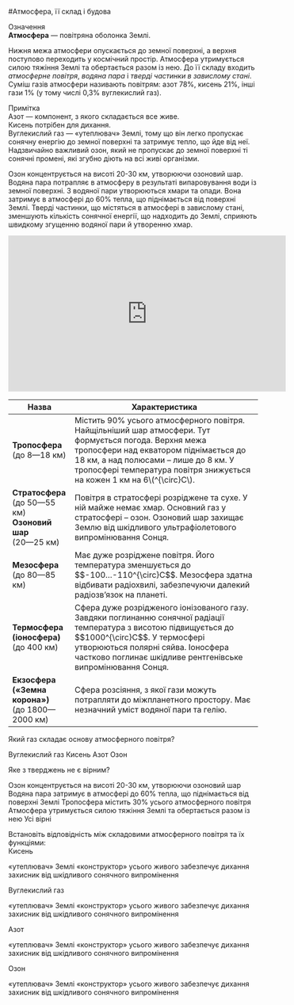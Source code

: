 #Атмосфера, її склад i будова

<div class="eoz-wrap">
<span class="eoz">Означення</span>
<div class="eoz-text">
<b>Атмосфера</b> — повiтряна оболонка Землi.
</div>
</div>

Нижня межа атмосфери опускається до земної поверхні, а верхня поступово
переходить у космічний простір. Атмосфера утримується силою тяжіння
Землі та обертається разом із нею. До її складу входить *атмосферне повітря*, *водяна пара* і *тверді частинки в завислому стані*. Суміш
газів атмосфери називають повітрям: азот 78%, кисень 21%, інші гази 1%
(у тому числі 0,3% вуглекислий газ). 

<div class="ebio-wrap">
<span class="ebio">Примітка</span>
<div class="ebio-text">
<span class="p1">Азот</span> — компонент, з якого
складається все живе. <br>
<span class="p1">Кисень</span> потрібен для дихання.<br> 
<span class="p1">Вуглекислий газ</span> — «утеплювач» Землі, тому що він легко пропускає сонячну енергію
до земної поверхні та затримує тепло, що йде від неї.<br>
Надзвичайно важливий <span class="p1">озон</span>, який не пропускає до земної поверхні ті сонячні
промені, які згубно діють на всі живі організми. 
</div>
</div>


Озон концентрується на висоті 20-30 км, утворюючи озоновий шар. Водяна пара потрапляє в
атмосферу в результаті випаровування води із земної поверхні. З водяної
пари утворюються хмари та опади. Вона затримує в атмосфері до 60% тепла,
що піднімається від поверхні Землі. Тверді частинки, що містяться в
атмосфері в завислому стані, зменшують кількість сонячної енергії, що
надходить до Землі, сприяють швидкому згущенню водяної пари й утворенню
хмар.

<div class="space">
<div class="fluidMedia">
<iframe align="center" width="560" height="315" src="https://www.youtube.com/embed/-ydi7QPyqnk" frameborder="0" allowfullscreen></iframe>
</div>
<div class="popup">
</div>
</div>

<table>
<thead>
<tr>
<th>Назва</th>
<th>Характеристика</th>
</tr>
</thead>
<tbody>
<tr>
<td width="25%"><b>Тропосфера</b><br> (до 8—18 км)</td>
<td>Містить 90% усього атмосферного повітря. Найщільніший шар атмосфери. Тут формується погода. Верхня межа тропосфери над екватором піднімається до 18 км, а над полюсами – лише до
8 км. У тропосфері температура повітря знижується на кожен 1 км на 6\(^{\circ}С\).</td>
</tr>
<tr>
<td><b>Стратосфера</b> <br>(до 50—55 км)<br>
<b>Озоновий шар</b> <br>(20—25 км)</td>
<td>Повітря в стратосфері розріджене та сухе. У ній майже немає хмар. Основний газ у стратосфері – озон. Озоновий шар захищає Землю від шкідливого ультрафіолетового випромінювання Сонця.</td>
</tr>
<tr>
<td><b>Мезосфера</b><br>(до 80—85 км)</td>
<td>Має дуже розріджене повітря. Його температура зменшується до $$-100…-110^{\circ}С$$. Мезосфера здатна
відбивати радіохвилі, забезпечуючи далекий радіозв’язок на планеті.</td>
</tr>
<tr>
<td><b>Термосфера (іоносфера)</b><br>(до 400 км)</td>
<td>Сфера дуже розрідженого іонізованого газу. Завдяки
поглинанню сонячної радіації температура з висотою підвищується до $$1000^{\circ}С$$. У термосфері утворюються полярні сяйва. Іоносфера частково поглинає шкідливе рентгенівське випромінювання Сонця.</td>
</tr>
<tr>
<td><b>Екзосфера</b><br>
<b>(«Земна корона»)</b><br>
(до 1800—2000 км)</td>
<td>Сфера розсіяння, з якої гази можуть потрапляти до
міжпланетного простору. Має незначний уміст водяної пари та гелію.</td>
</tr>
</tbody>
</table>

<quiz>
<question>
<p>Який газ складає основу атмосферного повітря?</p>
<answer>Вуглекислий газ</answer>
<answer>Кисень</answer>
<answer correct>Азот</answer>
<answer>Озон</answer>
</question>
<question>
<p>Яке з тверджень не є вірним?</p>
<answer>Озон концентрується на висотi 20-30 км, утворюючи озоновий шар</answer> 
<answer>Водяна пара затримує в атмосферi до 60% тепла, що пiднiмається вiд поверхнi Землi</answer> 
<answer correct>Тропосфера мiстить 30% усього атмосферного повiтря</answer> 
<answer>Атмосфера утримується силою тяжiння Землi та обертається разом iз нею</answer> 
<answer>Усі вірні</answer>
</question>
<question>
<p>Встановіть відповідність між складовими атмосферного повітря та їх функціями:<br>
Кисень</p>
<answer>«утеплювач» Землi</answer>
<answer>«конструктор» усього живого</answer>
<answer correct>забезпечує дихання</answer>
<answer>захисник від шкідливого сонячного випромінення</answer>
</question>
<question>
<p>Вуглекислий газ</p>
<answer correct>«утеплювач» Землi</answer>
<answer>«конструктор» усього живого</answer>
<answer>забезпечує дихання</answer>
<answer>захисник від шкідливого сонячного випромінення</answer>
</question>
<question>
<p>Азот</p>
<answer>«утеплювач» Землi</answer>
<answer correct>«конструктор» усього живого</answer>
<answer>забезпечує дихання</answer>
<answer>захисник від шкідливого сонячного випромінення</answer>
</question>
<question>
<p>Озон</p>
<answer>«утеплювач» Землi</answer>
<answer>«конструктор» усього живого</answer>
<answer>забезпечує дихання</answer>
<answer correct>захисник від шкідливого сонячного випромінення</answer>
</question>
</quiz>